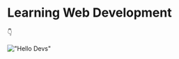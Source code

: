 # Learning Web Development

👇️

!["Hello Devs"](https://raw.githubusercontent.com/avizyt/learning-web-dev/blob/main/images/glassCard.png)
